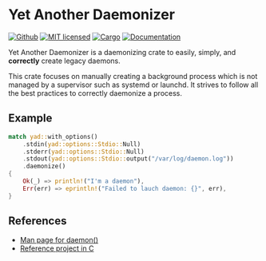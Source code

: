 # Yet Another Daemonizer
[![Github](https://github.com/m-lima/yad/workflows/build/badge.svg)](https://github.com/m-lima/yad/actions?workflow=build)
[![MIT licensed](https://img.shields.io/badge/license-MIT-blue.svg)](LICENSE)
[![Cargo](https://img.shields.io/crates/v/yad.svg)](
https://crates.io/crates/yad)
[![Documentation](https://docs.rs/yad/badge.svg)](https://docs.rs/yad)

Yet Another Daemonizer is a daemonizing crate to easily, simply, and **correctly** create legacy
daemons.

This crate focuses on manually creating a background process which is not managed by a
supervisor such as systemd or launchd. It strives to follow all the best practices
to correctly daemonize a process.

## Example
```rust
match yad::with_options()
    .stdin(yad::options::Stdio::Null)
    .stderr(yad::options::Stdio::Null)
    .stdout(yad::options::Stdio::output("/var/log/daemon.log"))
    .daemonize()
{
    Ok(_) => println!("I'm a daemon"),
    Err(err) => eprintln!("Failed to lauch daemon: {}", err),
}
```

## References
* [Man page for daemon()](https://man7.org/linux/man-pages/man7/daemon.7.html)
* [Reference project in C](https://chaoticlab.io/c/c++/unix/2018/10/01/daemonize.html)

